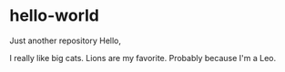 # hello-world
Just another repository
Hello,

I really like big cats. Lions are my favorite. Probably because I'm a Leo.
